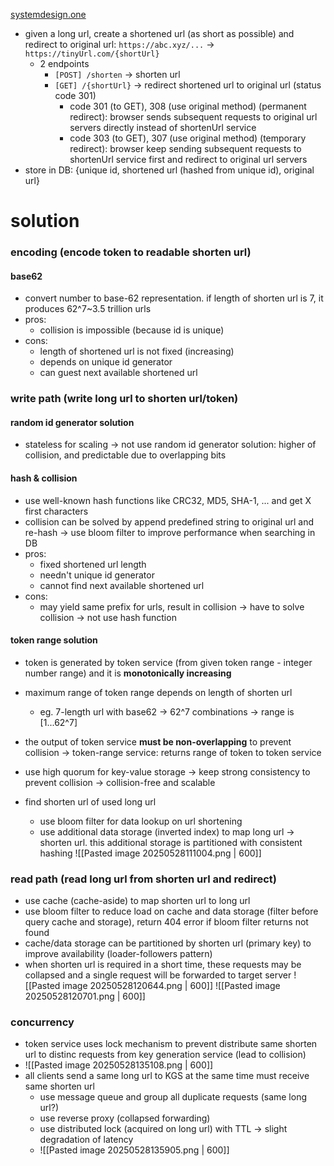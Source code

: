 [systemdesign.one](https://systemdesign.one/url-shortening-system-design/)


- given a long url, create a shortened url (as short as possible) and redirect to original url: `https://abc.xyz/...` -> `https://tinyUrl.com/{shortUrl}`
	- 2 endpoints
		- `[POST] /shorten` -> shorten url
		- `[GET] /{shortUrl}` -> redirect shortened url to original url (status code 301)
			- code 301 (to GET), 308 (use original method) (permanent redirect): browser sends subsequent requests to original url servers directly instead of shortenUrl service
			- code 303 (to GET), 307 (use original method) (temporary redirect): browser keep sending subsequent requests to shortenUrl service first and redirect to original url servers
- store in DB: {unique id, shortened url (hashed from unique id), original url}
# solution

### encoding (encode token to readable shorten url)

#### base62
- convert number to base-62 representation. if length of shorten url is 7, it produces 62^7~3.5 trillion urls
- pros:
	- collision is impossible (because id is unique)
- cons:
	- length of shortened url is not fixed (increasing)
	- depends on unique id generator
	- can guest next available shortened url

### write path (write long url to shorten url/token)
#### random id generator solution
- stateless for scaling
-> not use random id generator solution: higher of collision, and predictable due to overlapping bits

#### hash & collision
- use well-known hash functions like CRC32, MD5, SHA-1, ... and get X first characters
- collision can be solved by append predefined string to original url and re-hash -> use bloom filter to improve performance when searching in DB
- pros:
	- fixed shortened url length
	- needn't unique id generator
	- cannot find next available shortened url
- cons:
	- may yield same prefix for urls, result in collision -> have to solve collision
-> not use hash function

#### token range solution
- token is generated by token service (from given token range - integer number range) and it is **monotonically increasing**
- maximum range of token range depends on length of shorten url
	- eg. 7-length url with base62 -> 62^7 combinations -> range is [1...62^7]
- the output of token service **must be non-overlapping** to prevent collision -> token-range service: returns range of token to token service
- use high quorum for key-value storage -> keep strong consistency to prevent collision -> collision-free and scalable

- find shorten url of used long url
	- use bloom filter for data lookup on url shortening
	- use additional data storage (inverted index) to map long url -> shorten url. this additional storage is partitioned with consistent hashing
	![[Pasted image 20250528111004.png | 600]]

### read path (read long url from shorten url and redirect)
- use cache (cache-aside) to map shorten url to long url
- use bloom filter to reduce load on cache and data storage (filter before query cache and storage), return 404 error if bloom filter returns not found
- cache/data storage can be partitioned by shorten url (primary key) to improve availability (loader-followers pattern)
- when shorten url is required in a short time, these requests may be collapsed and a single request will be forwarded to target server
![[Pasted image 20250528120644.png | 600]]
![[Pasted image 20250528120701.png | 600]]

### concurrency
- token service uses lock mechanism to prevent distribute same shorten url to distinc requests from key generation service (lead to collision)
- ![[Pasted image 20250528135108.png | 600]]
- all clients send a same long url to KGS at the same time must receive same shorten url
	- use message queue and group all duplicate requests (same long url?)
	- use reverse proxy (collapsed forwarding)
	- use distributed lock (acquired on long url) with TTL -> slight degradation of latency
	- ![[Pasted image 20250528135905.png | 600]]